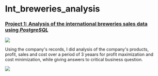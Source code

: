 # Int_breweries_analysis
### [Project 1: Analysis of the international breweries sales data using ***PostgreSQL***](https://github.com/Gbemeegar/International_breweries_analysis)

![](/main/Images/beer.jpg/Images/beer.jpg)


Using the company's records, I did analysis of the company's products, profit, sales and cost over a period of 3 yeaars for profit maximization and cost minimization, while giving answers to critical business question.

![](/main/Images/beer.jpg)
